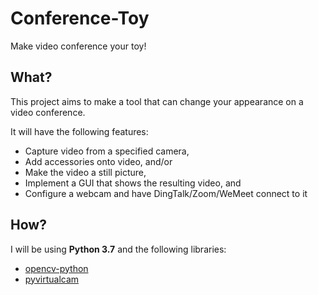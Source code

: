 # Conference-Toy
Make video conference your toy!

## What?
This project aims to make a tool that can change your appearance on a video conference.

It will have the following features:
* Capture video from a specified camera,
* Add accessories onto video, and/or
* Make the video a still picture,
* Implement a GUI that shows the resulting video, and
* Configure a webcam and have DingTalk/Zoom/WeMeet connect to it

## How?
I will be using **Python 3.7** and the following libraries:
* [opencv-python](https://opencv-python-tutroals.readthedocs.io/en/latest/py_tutorials/py_gui/py_video_display/py_video_display.html)
* [pyvirtualcam](https://github.com/letmaik/pyvirtualcam)
